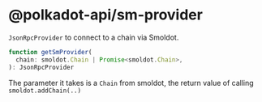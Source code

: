 # @polkadot-api/sm-provider

`JsonRpcProvider` to connect to a chain via Smoldot.

```ts
function getSmProvider(
  chain: smoldot.Chain | Promise<smoldot.Chain>,
): JsonRpcProvider
```

The parameter it takes is a `Chain` from smoldot, the return value of calling `smoldot.addChain(..)`
